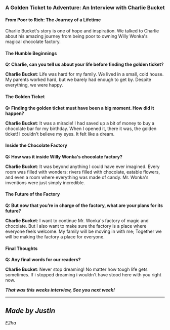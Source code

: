 ### A Golden Ticket to Adventure: An Interview with Charlie Bucket

#### From Poor to Rich: The Journey of a Lifetime

Charlie Bucket's story is one of hope and inspiration. We talked to Charlie about his amazing journey from being poor to owning Willy Wonka's magical chocolate factory.

#### The Humble Beginnings

**Q: Charlie, can you tell us about your life before finding the golden ticket?**

**Charlie Bucket**: Life was hard for my family. We lived in a small, cold house. My parents worked hard, but we barely had enough to get by. Despite everything, we were happy.

#### The Golden Ticket

**Q: Finding the golden ticket must have been a big moment. How did it happen?**

**Charlie Bucket**: It was a miracle! I had saved up a bit of money to buy a chocolate bar for my birthday. When I opened it, there it was, the golden ticket! I couldn't believe my eyes. It felt like a dream.

#### Inside the Chocolate Factory

**Q: How was it inside Willy Wonka's chocolate factory?**

**Charlie Bucket**: It was beyond anything I could have ever imagined. Every room was filled with wonders: rivers filled with chocolate, eatable flowers, and even a room where everything was made of candy. Mr. Wonka's inventions were just simply incredible.

#### The Future of the Factory

**Q: But now that you’re in charge of the factory, what are your plans for its future?**

**Charlie Bucket**: I want to continue Mr. Wonka's factory of magic and chocolate. But I also want to make sure the factory is a place where everyone feels welcome. My family will be moving in with me; Together we will be making the factory a place for everyone.

#### Final Thoughts

**Q: Any final words for our readers?**

**Charlie Bucket**: Never stop dreaming! No matter how tough life gets sometimes. If i stopped dreaming i wouldn't have stood here with you right now.

***That was this weeks interview, See you next week!***

---
*Made by Justin*
-
*E2ha*
